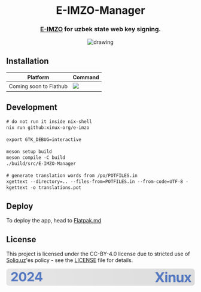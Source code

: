 
<div align="center">
  <h1>E-IMZO-Manager</h1>
  <h3><a href="https://e-imzo.soliq.uz/">E-IMZO</a> for uzbek state web key signing.</h3>


  <img src="./data/resources/screenshots/select_mode.png" alt="drawing" width="450"/>
</div>

## Installation
| Platform   | Command                                 |
|------------|-----------------------------------------|
| Coming soon to Flathub    | <a href="https://flathub.org/apps/details/uz.xinux.EIMZOManager"><img src="https://flathub.org/assets/badges/flathub-badge-en.png" width="150"/></a> |

## Development
```
# do not run it inside nix-shell
nix run github:xinux-org/e-imzo

export GTK_DEBUG=interactive

meson setup build
meson compile -C build
./build/src/E-IMZO-Manager

# generate translation words from /po/POTFILES.in
xgettext --directory=.. --files-from=POTFILES.in --from-code=UTF-8 -kgettext -o translations.pot
```

## Deploy
To deploy the app, head to [Flatpak.md](Flatpak.md)


## License

This project is licensed under the CC-BY-4.0 license due to stricted use of [Soliq.uz](https://soliq.uz)'es policy - see the [LICENSE](LICENSE) file for details.

<p align="center">
    <img src="./.github/assets/footer.png" alt="Xinux'es {E-IMZO}">
</p>
